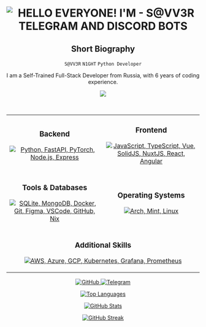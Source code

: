 <p align="center">
    <h1 align="center">
        <img src="https://readme-typing-svg.herokuapp.com?font=Roboto+Condensed&weight=900&size=30&duration=3000&pause=800&color=FF8000&background=FFFFFF00&center=true&random=false&width=435&lines=HELLO+EVERYONE!;I'M+-+S@VV3R;TELEGRAM+AND+DISCORD+BOTS" alt="HELLO EVERYONE! I'M - S@VV3R TELEGRAM AND DISCORD BOTS" />
    </h1>

<div align="center">
    <h2>Short Biography</h2>
    <p>
        <code>S@VV3R</code> <code>N1GHT</code> <code>Python Developer</code>    
    </p>
    <p>
        I am a Self-Trained Full-Stack Developer from Russia, with 6 years of coding experience.
    </p>
    <p align="center"><img src="https://raw.githubusercontent.com/catppuccin/catppuccin/main/assets/footers/gray0_ctp_on_line.svg?sanitize=true" /></p>
    <br>
</div>

<div align="center">
    <table>
        <tr>
            <td align="center">
                <h3>Backend</h3>
                <p>
                    <a href="https://skillicons.dev">
                        <img src="https://skillicons.dev/icons?i=python,fastapi,pytorch,nodejs,express" alt="Python, FastAPI, PyTorch, Node.js, Express">
                    </a>
                </p>
            </td>
            <td align="center">
                <h3>Frontend</h3>
                <p>
                    <a href="https://skillicons.dev">
                        <img src="https://skillicons.dev/icons?i=js,ts,vue,solidjs,nuxtjs,react,angular" alt="JavaScript, TypeScript, Vue, SolidJS, NuxtJS, React, Angular">
                    </a>
                </p>
            </td>
        </tr>
        <tr>
            <td align="center">
                <h3>Tools & Databases</h3>
                <p>
                    <a href="https://skillicons.dev">
                        <img src="https://skillicons.dev/icons?i=sqlite,mongodb,docker,git,figma,vscode,github,nix" alt="SQLite, MongoDB, Docker, Git, Figma, VSCode, GitHub, Nix">
                    </a>
                </p>
            </td>
            <td align="center">
                <h3>Operating Systems</h3>
                <p>
                    <a href="https://skillicons.dev">
                        <img src="https://skillicons.dev/icons?i=arch,mint,linux" alt="Arch, Mint, Linux">
                    </a>
                </p>
            </td>
        </tr>
        <tr>
            <td colspan="2" align="center">
                <h3>Additional Skills</h3>
                <p>
                    <a href="https://skillicons.dev">
                        <img src="https://skillicons.dev/icons?i=aws,azure,gcp,kubernetes,grafana,prometheus" alt="AWS, Azure, GCP, Kubernetes, Grafana, Prometheus">
                    </a>
                </p>
            </td>
        </tr>
    </table>
</div>

<div align="center">
    <p>
        <a href="https://github.com/l033er">
            <img src="https://img.shields.io/badge/GitHub-Follow-181717?style=for-the-badge&logo=github&logoColor=white" alt="GitHub">
        </a>
        <a href="https://t.me/l033er">
            <img src="https://img.shields.io/badge/Telegram-Contact-2CA5E0?style=for-the-badge&logo=telegram&logoColor=white" alt="Telegram">
        </a>
    </p>
</div>

<div align="center">
    <p>
        <a href="https://github.com/l033er?tab=repositories">
            <img src="https://github-readme-stats.vercel.app/api/top-langs/?username=l033er&layout=compact&theme=dark" alt="Top Languages">
        </a>
    </p>
</div>

<div align="center">
    <p>
        <a href="https://github.com/l033er?tab=repositories">
            <img src="https://github-readme-stats.vercel.app/api?username=l033er&show_icons=true&theme=dark" alt="GitHub Stats">
        </a>
    </p>
</div>

<div align="center">
    <p>
        <a href="https://github.com/l033er?tab=repositories">
            <img src="https://github-readme-streak-stats.herokuapp.com/?user=l033er&theme=dark" alt="GitHub Streak">
        </a>
    </p>
</div>
